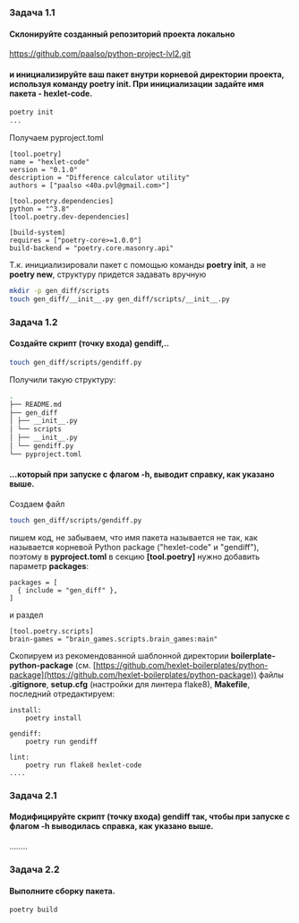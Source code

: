 ### Задача 1.1
#### Склонируйте созданный репозиторий проекта локально

https://github.com/paalso/python-project-lvl2.git

#### и инициализируйте ваш пакет внутри корневой директории проекта, используя команду poetry init. При инициализации задайте имя пакета - hexlet-code.

```bash
poetry init
...
```

Получаем pyproject.toml
```
[tool.poetry]
name = "hexlet-code"
version = "0.1.0"
description = "Difference calculator utility"
authors = ["paalso <40a.pvl@gmail.com>"]

[tool.poetry.dependencies]
python = "^3.8"
[tool.poetry.dev-dependencies]

[build-system]
requires = ["poetry-core>=1.0.0"]
build-backend = "poetry.core.masonry.api"
```
  
Т.к. инициализировали пакет с помощью команды **poetry init**, а не **poetry new**,  структуру придется задавать вручную
```bash
mkdir -p gen_diff/scripts
touch gen_diff/__init__.py gen_diff/scripts/__init__.py
```
### Задача 1.2

#### Создайте скрипт (точку входа) gendiff,..

```bash
touch gen_diff/scripts/gendiff.py
```
  
Получили такую структуру:

```bash
.
├── README.md
├── gen_diff
│ ├── __init__.py
│ └── scripts
│ ├── __init__.py
│ └── gendiff.py
└── pyproject.toml
```  

#### ...который при запуске с флагом -h, выводит справку, как указано выше.

Создаем файл
```bash
touch gen_diff/scripts/gendiff.py
```
пишем код, не забываем, что имя пакета называется не так, как называется корневой Python package ("hexlet-code" и "gendiff"),
поэтому в **pyproject.toml** в секцию **[tool.poetry]** нужно добавить параметр **packages**:

```
packages = [
  { include = "gen_diff" },
]
```
и раздел

```
[tool.poetry.scripts]
brain-games = "brain_games.scripts.brain_games:main"
```
Скопируем из рекомендованной шаблонной директории **boilerplate-python-package** (см. [https://github.com/hexlet-boilerplates/python-package](https://github.com/hexlet-boilerplates/python-package)) файлы **.gitignore**, **setup.cfg** (настройки для линтера flake8), **Makefile**, последний отредактируем:

```
install:
	poetry install

gendiff:
	poetry run gendiff

lint:
	poetry run flake8 hexlet-code
....
```

### Задача 2.1
#### Модифицируйте скрипт (точку входа) gendiff так, чтобы при запуске с флагом -h выводилась справка, как указано выше.
........

### Задача 2.2
#### Выполните сборку пакета.

```bash
poetry build
```
